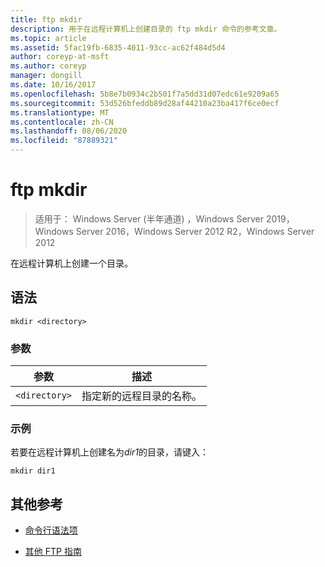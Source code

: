```yaml
---
title: ftp mkdir
description: 用于在远程计算机上创建目录的 ftp mkdir 命令的参考文章。
ms.topic: article
ms.assetid: 5fac19fb-6835-4011-93cc-ac62f484d5d4
author: coreyp-at-msft
ms.author: coreyp
manager: dongill
ms.date: 10/16/2017
ms.openlocfilehash: 5b8e7b0934c2b501f7a5dd31d07edc61e9209a65
ms.sourcegitcommit: 53d526bfeddb89d28af44210a23ba417f6ce0ecf
ms.translationtype: MT
ms.contentlocale: zh-CN
ms.lasthandoff: 08/06/2020
ms.locfileid: "87889321"
---
```

# <a name="ftp-mkdir"></a>ftp mkdir

> 适用于： Windows Server (半年通道) ，Windows Server 2019，Windows Server 2016，Windows Server 2012 R2，Windows Server 2012

在远程计算机上创建一个目录。

## <a name="syntax"></a>语法

```
mkdir <directory>
```

### <a name="parameters"></a>参数

| 参数 | 描述 |
| --------- | ----------- |
| `<directory>` | 指定新的远程目录的名称。 |

### <a name="examples"></a>示例

若要在远程计算机上创建名为*dir1*的目录，请键入：

```
mkdir dir1
```

## <a name="additional-references"></a>其他参考

- [命令行语法项](command-line-syntax-key.md)

- [其他 FTP 指南](/previous-versions/orphan-topics/ws.10/cc756013(v=ws.10))
